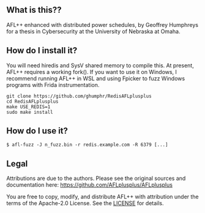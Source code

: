 ## What is this??

AFL++ enhanced with distributed power schedules, by Geoffrey Humphreys for a thesis in Cybersecurity at the University of Nebraska at Omaha.

## How do I install it?

You will need hiredis and SysV shared memory to compile this. At present, AFL++ requires a working fork(). If you want to use it on Windows, I recommend running AFL++ in WSL and using Fpicker to fuzz Windows programs with Frida instrumentation.

    git clone https://github.com/ghumphr/RedisAFLplusplus
    cd RedisAFLplusplus
    make USE_REDIS=1
    sudo make install

## How do I use it?

    $ afl-fuzz -J n_fuzz.bin -r redis.example.com -R 6379 [...]

## Legal

Attributions are due to the authors. Please see the original sources and documentation here: https://github.com/AFLplusplus/AFLplusplus

You are free to copy, modify, and distribute AFL++ with attribution under the
terms of the Apache-2.0 License. See the [LICENSE](LICENSE) for details.

